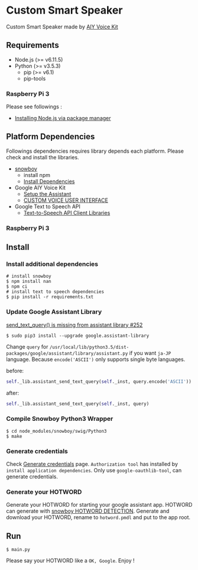 # Custom Smart Speaker

Custom Smart Speaker made by [AIY Voice Kit](https://aiyprojects.withgoogle.com/voice/)

## Requirements

- Node.js (>= v6.11.5)
- Python (>= v3.5.3)
  - pip (>= v6.1)
  - pip-tools

### Raspberry Pi 3

Please see followings :
- [Installing Node.js via package manager](https://nodejs.org/en/download/package-manager/#debian-and-ubuntu-based-linux-distributions)

## Platform Dependencies

Followings dependencies requires library depends each platform.
Please check and install the libraries.

- [snowboy](https://github.com/Kitt-AI/snowboy)
  - install npm
  - [Install Dependencies](https://github.com/Kitt-AI/snowboy#dependencies)
- Google AIY Voice Kit
  - [Setup the Assistant](https://aiyprojects.withgoogle.com/voice/#google-assistant)
  - [CUSTOM VOICE USER INTERFACE](https://aiyprojects.withgoogle.com/voice/#makers-guide--custom-voice-user-interface)
- Google Text to Speech API
  - [Text-to-Speech API Client Libraries](https://cloud.google.com/text-to-speech/docs/reference/libraries#client-libraries-install-python)

### Raspberry Pi 3

## Install

### Install additional dependencies

```
# install snowboy
$ npm install nan
$ npm ci
# install text to speech dependencies
$ pip install -r requirements.txt
```

### Update Google Assistant Library

[send_text_query() is missing from assistant library #252](https://github.com/googlesamples/assistant-sdk-python/issues/252)

```
$ sudo pip3 install --upgrade google.assistant-library
```

Change `query` for `/usr/local/lib/python3.5/dist-packages/google/assistant/library/assistant.py` if you want `ja-JP` language.
Because `encode('ASCII')` only supports single byte languages.

before:
```python
self._lib.assistant_send_text_query(self._inst, query.encode('ASCII'))
```

after:
```python
self._lib.assistant_send_text_query(self._inst, query)
```

### Compile Snowboy Python3 Wrapper

```
$ cd node_modules/snowboy/swig/Python3
$ make
```

### Generate credentials

Check [Generate credentials](https://developers.google.com/assistant/sdk/guides/library/python/embed/install-sample#generate_credentials) page.
`Authorization tool` has installed by `install application dependencies`.
Only use `google-oauthlib-tool`, can generate credentials.

### Generate your HOTWORD

Generate your HOTWORD for starting your google assistant app. 
HOTWORD can generate with [snowboy HOTWORD DETECTION](https://snowboy.kitt.ai/).
Generate and download your HOTWORD, rename to `hotword.pmdl` and put to the app root.

## Run

```
$ main.py
```

Please say your HOTWORD like a `OK, Google`.
Enjoy !

